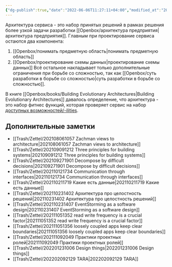 ```yaml
---
{"dg-publish":true,"date":"2022-06-06T11:27:11+04:00","modified_at":"2023-02-26T18:38:53+04:00","aliases":["архитектуру сервиса","архитектуре сервиса","архитектуры сервиса","архитектурой сервиса","архитектуре сервиса"],"dg-path":"/архитектура сервиса.md","permalink":"/arhitektura-servisa/","dgPassFrontmatter":true}
---
```



Архитектура сервиса - это набор принятых решений в рамках решения более узкой задачи разработки [[Openbox/архитектура предприятия\|архитектура предприятия]]. 
Главным при проектирование сервиса остаются два компонента:
1. [[Openbox/понимать предметную область\|понимать предметную область]]
2. [[Openbox/проектирование схемы данных\|проектирование схемы данных]]
Всё остальное накладывает только дополнительные ограничения при борьбе со сложностью, так как [[Openbox/суть разработки в борьбе со сложностью\|суть разработки в борьбе со сложностью]].

В книге [[Openbox/books/Building Evolutionary Architectures\|Building Evolutionary Architectures]] давалось определение, что архитектура - это набор фитнес функций, которая проверяет сервис на набор [доступных возможностей/-ilities](https://en.wikipedia.org/wiki/List_of_system_quality_attributes). 

## Дополнительные заметки

- [[Trash/Zettel/202108061057 Zachman views to architecture\|202108061057 Zachman views to architecture]]
- [[Trash/Zettel/202109091212 Three principles for building systems\|202109091212 Three principles for building systems]]
- [[Trash/Zettel/202109271901 Decompose by difficult decisions\|202109271901 Decompose by difficult decisions]]
- [[Trash/Zettel/202110121734 Communication through interfaces\|202110121734 Communication through interfaces]]
- [[Trash/Zettel/202110211719 Какие есть данные\|202110211719 Какие есть данные]]
- [[Trash/Zettel/202110231402 Архитектура про целостность решений\|202110231402 Архитектура про целостность решений]]
- [[Trash/Zettel/202110231407 EventStorming as a software design\|202110231407 EventStorming as a software design]]
- [[Trash/Zettel/202111051352 read write frequency is a crucial factor\|202111051352 read write frequency is a crucial factor]]
- [[Trash/Zettel/202111051356 loosely coupled apps keep clear boundaries\|202111051356 loosely coupled apps keep clear boundaries]]
- [[Trash/Zettel/202111092049 Практики проектных ролей\|202111092049 Практики проектных ролей]]
- [[Trash/Zettel/202201231006 Design things\|202201231006 Design things]]
- [[Trash/Zettel/202202092129 TARA\|202202092129 TARA]]

